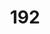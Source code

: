 ---
title: 192
link: https://www.reddit.com/r/roguelikedev/comments/7uvqfc/sharing_saturday_192/dtniw1l/
---